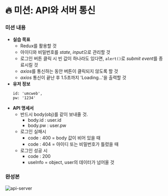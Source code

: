 # 🔥 미션: API와 서버 통신

### 미션 내용

- **실습 목표**
  - Redux를 활용할 것
  - 아이디와 비밀번호를 *state*, *input*으로 관리할 것
  - 로그인 버튼 클릭 시 빈 값이 하나라도 있다면, `alert()`로 *submit event*를 종료시킬 것
  - *axios*를 통신하는 동안 버튼이 클릭되지 않도록 할 것
  - *axios* 통신이 끝난 후 1.5초까지 'Loading...'을 출력할 것
- **유저 정보**
  ```
  id: 'umcweb',
  pw: '1234'
  ```
- **API 명세서**
  - 반드시 body(obj)를 같이 보내줄 것.
    - body.id : user.id
    - body.pw : user.pw
  - 로그인 실패시
    - code : 400 = body 값이 비어 있을 때
    - code : 404 = 아이디 또는 비밀번호가 틀렸을 때
  - 로그인 성공 시
    - code : 200
    - useInfo = object, user의 데이터가 넘어올 것

### 완성본

![api-server](https://github.com/UMC-SMWU/5th_UMC_Web_B/assets/34948133/7639fdf2-a9bd-442b-9ef3-3a76cedcc242)
